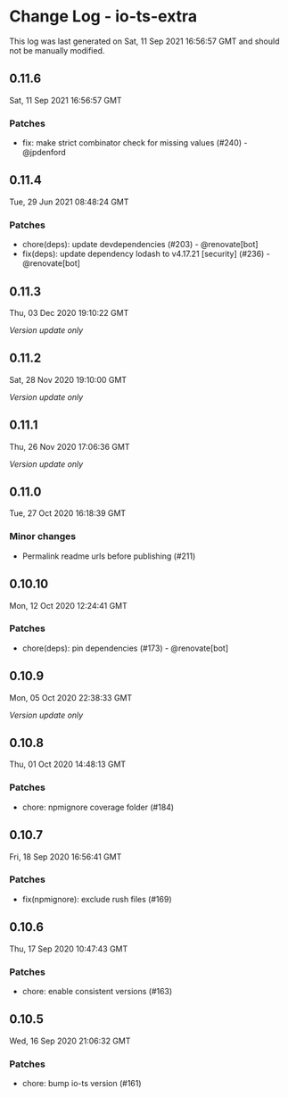 # Change Log - io-ts-extra

This log was last generated on Sat, 11 Sep 2021 16:56:57 GMT and should not be manually modified.

## 0.11.6
Sat, 11 Sep 2021 16:56:57 GMT

### Patches

- fix: make strict combinator check for missing values (#240) - @jpdenford

## 0.11.4
Tue, 29 Jun 2021 08:48:24 GMT

### Patches

- chore(deps): update devdependencies (#203) - @renovate[bot]
- fix(deps): update dependency lodash to v4.17.21 [security] (#236) - @renovate[bot]

## 0.11.3
Thu, 03 Dec 2020 19:10:22 GMT

_Version update only_

## 0.11.2
Sat, 28 Nov 2020 19:10:00 GMT

_Version update only_

## 0.11.1
Thu, 26 Nov 2020 17:06:36 GMT

_Version update only_

## 0.11.0
Tue, 27 Oct 2020 16:18:39 GMT

### Minor changes

- Permalink readme urls before publishing (#211)

## 0.10.10
Mon, 12 Oct 2020 12:24:41 GMT

### Patches

- chore(deps): pin dependencies (#173) - @renovate[bot]

## 0.10.9
Mon, 05 Oct 2020 22:38:33 GMT

_Version update only_

## 0.10.8
Thu, 01 Oct 2020 14:48:13 GMT

### Patches

- chore: npmignore coverage folder (#184)

## 0.10.7
Fri, 18 Sep 2020 16:56:41 GMT

### Patches

- fix(npmignore): exclude rush files (#169)

## 0.10.6
Thu, 17 Sep 2020 10:47:43 GMT

### Patches

- chore: enable consistent versions (#163)

## 0.10.5
Wed, 16 Sep 2020 21:06:32 GMT

### Patches

- chore: bump io-ts version (#161)

